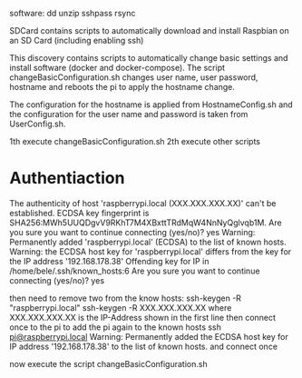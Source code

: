 
software:
dd
unzip
sshpass
rsync

SDCard contains scripts to automatically download and install Raspbian on an SD Card (including enabling ssh)

This discovery contains scripts to automatically change basic settings and install software (docker and docker-compose).
The script changeBasicConfiguration.sh changes user name, user password, hostname and reboots the pi to apply the hostname change.

The configuration for the hostname is applied from HostnameConfig.sh and the configuration for the user name and password is taken from UserConfig.sh.

1th execute changeBasicConfiguration.sh
2th execute other scripts


# Authentiaction
The authenticity of host 'raspberrypi.local (XXX.XXX.XXX.XX)' can't be established.
ECDSA key fingerprint is SHA256:MWh5UUQDgvV9RKhT7M4XBxttTRdMqW4NnNyQglvqb1M.
Are you sure you want to continue connecting (yes/no)? yes
Warning: Permanently added 'raspberrypi.local' (ECDSA) to the list of known hosts.
Warning: the ECDSA host key for 'raspberrypi.local' differs from the key for the IP address '192.168.178.38'
Offending key for IP in /home/bele/.ssh/known_hosts:6
Are you sure you want to continue connecting (yes/no)? yes

then need to remove two from the know hosts:
ssh-keygen -R "raspberrypi.local"
ssh-keygen -R XXX.XXX.XXX.XX
where XXX.XXX.XXX.XX is the IP-Address shown in the first line
then connect once to the pi to add the pi again to the known hosts
ssh pi@raspberrypi.local
Warning: Permanently added the ECDSA host key for IP address '192.168.178.38' to the list of known hosts.
and connect once

now execute the script changeBasicConfiguration.sh

